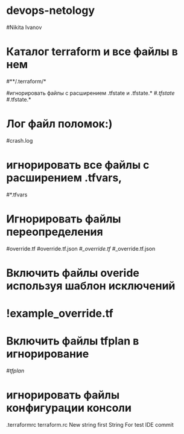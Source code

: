 # devops-netology
#Nikita Ivanov

# Каталог terraform и все файлы в нем
#**/.terraform/*

#игнорировать файлы с расширением .tfstate и .tfstate.*
#*.tfstate
#*.tfstate.*

# Лог файл поломок:)
#crash.log

# игнорировать все файлы с расширением .tfvars,
#*.tfvars

# Игнорировать файлы переопределения
#override.tf
#override.tf.json
#*_override.tf
#*_override.tf.json

# Включить файлы overide используя шаблон исключений
# !example_override.tf

# Включить файлы tfplan в игнорирование
#*tfplan*

# игнорировать файлы конфигурации консоли
.terraformrc
terraform.rc
New string
first String For test IDE commit 
